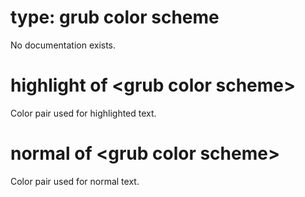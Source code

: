 # type: grub color scheme

No documentation exists.

# highlight of &lt;grub color scheme&gt;

Color pair used for highlighted text.

# normal of &lt;grub color scheme&gt;

Color pair used for normal text.
